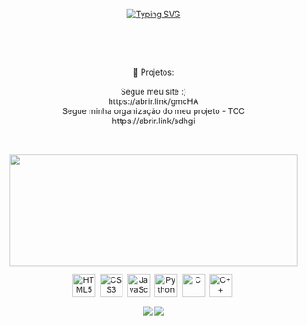 <br><br>
 <div align="center">
   <a href="https://git.io/typing-svg">
     <img src="https://readme-typing-svg.demolab.com/?lines=+ + + + + + + + + +Hello,+i'm+Victor+Emanuel;Passionate+about+Web+development" alt="Typing SVG">
   </a>
<br>
<br>
<br><br><br><br>
🚀 Projetos:<br><br>
  Segue meu site :)<br>
https://abrir.link/gmcHA<br>
  Segue minha organização do meu projeto - TCC<br>
https://abrir.link/sdhgi<br><br><br><br>



<img width="100%" height="195px" src="https://github-readme-stats.vercel.app/api/top-langs/?username=VictorEmatos&layout=compact&hide_border=true&title_color=ffffff&text_color=ffffff&bg_color=0d1117" />


<p>
  <img src="https://cdn.jsdelivr.net/gh/devicons/devicon/icons/html5/html5-original.svg" title="HTML5" alt="HTML5" width="40" height="40"/>&nbsp;
  <img src="https://cdn.jsdelivr.net/gh/devicons/devicon/icons/css3/css3-original.svg" title="CSS3" alt="CSS3" width="40" height="40"/>&nbsp;
  <img src="https://cdn.jsdelivr.net/gh/devicons/devicon/icons/javascript/javascript-original.svg" title="JavaScript" alt="JavaScript" width="40" height="40"/>&nbsp;
  <img src="https://cdn.jsdelivr.net/gh/devicons/devicon/icons/python/python-original.svg" title="Python" alt="Python" width="40" height="40"/>&nbsp;
  <img src="https://cdn.jsdelivr.net/gh/devicons/devicon/icons/c/c-original.svg" title="C" alt="C" width="40" height="40"/>&nbsp;
  <img src="https://cdn.jsdelivr.net/gh/devicons/devicon/icons/cplusplus/cplusplus-original.svg" title="C++" alt="C++" width="40" height="40"/>&nbsp;
</p>

<img src="https://img.shields.io/badge/WhatsApp-25D366?style=for-the-badge&logo=whatsapp&logoColor=white" />
<img src="https://img.shields.io/badge/Gmail-FF0000?style=for-the-badge&logo=Gmail&logoColor=white" />

